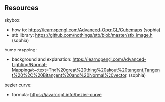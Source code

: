 ## Resources

skybox: 
- how to: https://learnopengl.com/Advanced-OpenGL/Cubemaps (sophia)
- stb library: https://github.com/nothings/stb/blob/master/stb_image.h (sophia)

bump mapping:
- background and explanation: https://learnopengl.com/Advanced-Lighting/Normal-Mapping#:~:text=The%20great%20thing%20about%20tangent,Tangent%20%2C%20Bitangent%20and%20Normal%20vector. (sophia)

bezier curve:
- formula: https://javascript.info/bezier-curve
